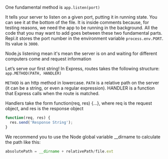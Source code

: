 One fundamental method is `app.listen(port)`

 It tells your server to listen on a given port, putting it in running state. You can see it at the bottom of the file. It is inside comments because, for testing reasons, we need the app to be running in the background. All the code that you may want to add goes between these two fundamental parts. Repl.it stores the port number in the environment variable `process.env.PORT`. Its value is `3000`.
 
 Node.js listening mean it's mean the server is on and waiting for different computers come and request information
 
 Let’s serve our first string! In Express, routes takes the following structure: `app.METHOD(PATH, HANDLER)`
 
 `METHOD` is an http method in lowercase. `PATH` is a relative path on the server (it can be a string, or even a regular expression). HANDLER is a function that Express calls when the route is matched.

Handlers take the form function(req, res) {...}, where req is the request object, and res is the response object

```js
function(req, res) {
  res.send('Response String');
}
```


We recommend you to use the Node global variable __dirname to calculate the path like this:
```js
absolutePath = __dirname + relativePath/file.ext
```